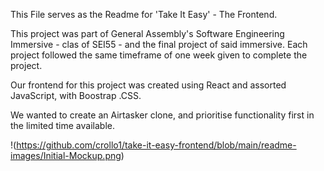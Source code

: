 This File serves as the Readme for 'Take It Easy' - The Frontend.

This project was part of General Assembly's Software Engineering Immersive - clas of SEI55 - and the final project of said immersive. Each project followed the same timeframe of one week given to complete the project.

Our frontend for this project was created using React and assorted JavaScript, with Boostrap .CSS. 

We wanted to create an Airtasker clone, and prioritise functionality first in the limited time available.

!(https://github.com/crollo1/take-it-easy-frontend/blob/main/readme-images/Initial-Mockup.png)